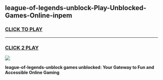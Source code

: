 
## league-of-legends-unblock-Play-Unblocked-Games-Online-inpem
<h3>
<a href="https://premium76.site?title=league-of-legends-unblock&ref=25A">CLICK TO PLAY</a></h3>
<hr>

<h3>
<a href="https://premium76.site?title=league-of-legends-unblock&ref=25A">CLICK 2 PLAY</a>
  
</h3>

<a href="https://premium76.site?title=league-of-legends-unblock&ref=25A"><img src="https://clearcache.store/games.png"></a>


**league-of-legends-unblock games unblocked: Your Gateway to Fun and Accessible Online Gaming**
